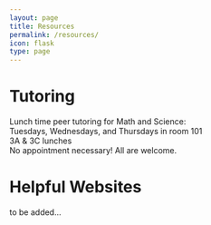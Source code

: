 ```yaml
---
layout: page
title: Resources
permalink: /resources/
icon: flask
type: page
---
```


# Tutoring
Lunch time peer tutoring for Math and Science:<br/>
Tuesdays, Wednesdays, and Thursdays in room 101<br/>
3A & 3C lunches<br/>
No appointment necessary! All are welcome.<br/>

# Helpful Websites
to be added...
